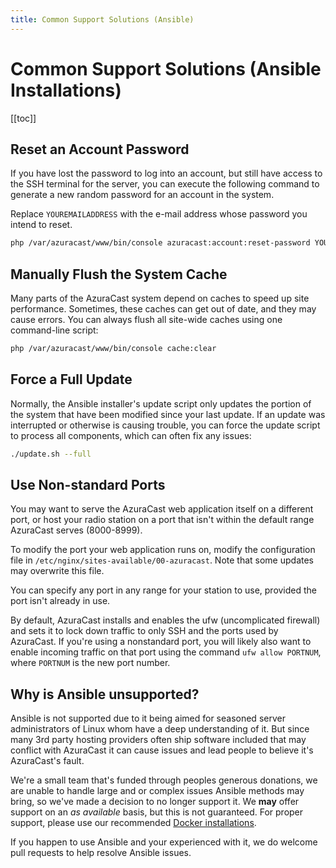 ```yaml
---
title: Common Support Solutions (Ansible)
---
```


# Common Support Solutions (Ansible Installations)

[[toc]]

## Reset an Account Password

If you have lost the password to log into an account, but still have access to the SSH terminal for the server, you can
execute the following command to generate a new random password for an account in the system.

Replace `YOUREMAILADDRESS` with the e-mail address whose password you intend to reset.

```bash
php /var/azuracast/www/bin/console azuracast:account:reset-password YOUREMAILADDRESS
```

## Manually Flush the System Cache

Many parts of the AzuraCast system depend on caches to speed up site performance. Sometimes, these caches can get out of
date, and they may cause errors. You can always flush all site-wide caches using one command-line script:

```bash
php /var/azuracast/www/bin/console cache:clear
```

## Force a Full Update

Normally, the Ansible installer's update script only updates the portion of the system that have been modified since
your last update. If an update was interrupted or otherwise is causing trouble, you can force the update script to process
all components, which can often fix any issues:

```bash
./update.sh --full
```

## Use Non-standard Ports

You may want to serve the AzuraCast web application itself on a different port, or host your radio station on a port that 
isn't within the default range AzuraCast serves (8000-8999).

To modify the port your web application runs on, modify the configuration file in `/etc/nginx/sites-available/00-azuracast`.
Note that some updates may overwrite this file.

You can specify any port in any range for your station to use, provided the port isn't already in use.

By default, AzuraCast installs and enables the ufw (uncomplicated firewall) and sets it to lock down traffic to only SSH 
and the ports used by AzuraCast. If you're using a nonstandard port, you will likely also want to enable incoming traffic
on that port using the command `ufw allow PORTNUM`, where `PORTNUM` is the new port number.	

## Why is Ansible unsupported? 

Ansible is not supported due to it being aimed for seasoned server administrators of Linux whom have a deep understanding of it. But since many 3rd party hosting providers often ship software included that may conflict with AzuraCast it can cause issues and lead people to believe it's AzuraCast's fault. 

We're a small team that's funded through peoples generous donations, we are unable to handle large and or complex issues Ansible methods may bring, so we've made a decision to no longer support it. We **may** offer support on an *as available* basis, but this is not guaranteed. For proper support, please use our recommended [Docker installations](/install/docker.html).

If you happen to use Ansible and your experienced with it, we do welcome pull requests to help resolve Ansible issues. 
 